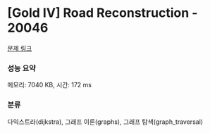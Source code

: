 # [Gold IV] Road Reconstruction - 20046 

[문제 링크](https://www.acmicpc.net/problem/20046) 

### 성능 요약

메모리: 7040 KB, 시간: 172 ms

### 분류

다익스트라(dijkstra), 그래프 이론(graphs), 그래프 탐색(graph_traversal)

